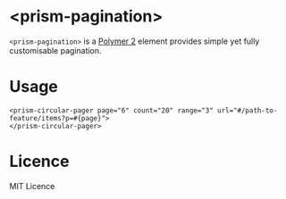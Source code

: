 # \<prism-pagination\>

`<prism-pagination>` is a [Polymer 2](http://polymer-project.org/) element provides simple yet fully customisable pagination.

# Usage

<!--
```
<custom-element-demo>
    <template>
        <link rel="import" href="prism-circular-pager.html" />
        <next-code-block></next-code-block>
    </template>
</custom-element-demo>
```
-->
```
<prism-circular-pager page="6" count="20" range="3" url="#/path-to-feature/items?p=#{page}">
</prism-circular-pager>
```


# Licence

MIT Licence
